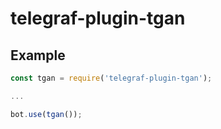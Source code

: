 # telegraf-plugin-tgan

## Example

```javascript
const tgan = require('telegraf-plugin-tgan');

...

bot.use(tgan());
```
